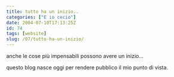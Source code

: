 ```yaml
---
title: tutto ha un inizio..
categories: ["E io cecio"]
date: 2004-07-10T17:13:25Z
id: 74
tags: [website]
slug: /07/tutto-ha-un-inizio/
---
```


anche le cose più impensabili possono avere un inizio...
  
questo blog nasce oggi per rendere pubblico il mio punto di vista.
